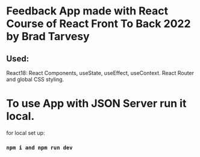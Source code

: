 # Feedback App made with React Course of React Front To Back 2022 by Brad Tarvesy
## Used:
React18: React Components, useState, useEffect, useContext.
React Router and global CSS styling.

# To use App with JSON Server run it local.
for local set up:
### `npm i and npm run dev`